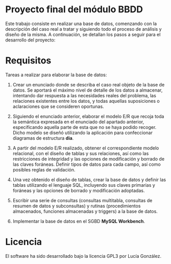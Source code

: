# Proyecto final del módulo BBDD
Este trabajo consiste en realizar una base de datos, comenzando con la descripción del caso 
real a tratar y siguiendo todo el proceso de análisis y diseño de la misma.
A continuación, se detallan los pasos a seguir para el desarrollo del proyecto:
# Requisitos
Tareas a realizar para elaborar la base de datos:
  1. Crear un  enunciado donde se describa el caso real objeto de la base de datos. Se aportará el 
     máximo nivel de detalle de los datos a almacenar, intentando dar respuesta a las 
     necesidades reales del problema, las relaciones existentes entre los datos, y todas aquellas 
     suposiciones o aclaraciones que se consideren oportunas.
     
  2. Siguiendo el enunciado anterior, elaborar el modelo E/R que recoja toda la semántica 
     expresada en el enunciado del apartado anterior, especificando aquella parte de esta que no se haya podido recoger. Dicho modelo se diseñó utilizando la aplicación      para confeccionar diagramas de estructura **dia**.
     
  3. A partir del modelo E/R realizado, obtener el correspondiente modelo relacional, con el 
     diseño de tablas y sus relaciones, así como las restricciones de integridad y las opciones de 
     modificación y borrado de las claves foráneas. Definir tipos de datos para cada campo, así 
     como posibles reglas de validación.
     
  4. Una vez obtenido el diseño de tablas, crear la base de datos y definir las tablas utilizando el 
     lenguaje SQL, incluyendo sus claves primarias y foráneas y las opciones de borrado y 
     modificación adoptadas.
     
  5. Escribir una serie de consultas (consultas multitabla, consultas de resumen 
     de datos y subconsultas) y rutinas (procedimientos almacenados, funciones almacenadas y triggers) a la base de datos.

  6. Implementar la base de datos en el SGBD **MySQL Workbench**.
# Licencia
El software ha sido desarrollado bajo la licencia GPL3 por Lucía González.
